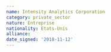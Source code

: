 ```yaml
---
name: Intensity Analytics Corporation
category: private_sector
nature: Entreprise
nationality: Etats-Unis
alliance: 
date_signed: '2018-11-12'
---
```

    